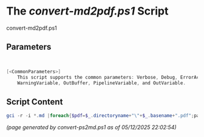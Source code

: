 The *convert-md2pdf.ps1* Script
===========================

convert-md2pdf.ps1 


Parameters
----------
```powershell


[<CommonParameters>]
    This script supports the common parameters: Verbose, Debug, ErrorAction, ErrorVariable, WarningAction, 
    WarningVariable, OutBuffer, PipelineVariable, and OutVariable.
```

Script Content
--------------
```powershell
gci -r -i *.md |foreach{$pdf=$_.directoryname+"\"+$_.basename+".pdf";pandoc -f markdown -s --citeproc $_.name -o $pdf}
```

*(page generated by convert-ps2md.ps1 as of 05/12/2025 22:02:54)*
